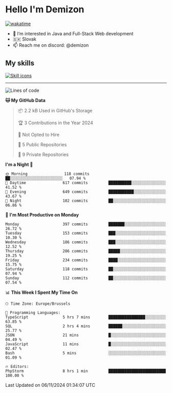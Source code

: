 # Hello I'm Demizon
[![wakatime](https://wakatime.com/badge/user/6ad1949f-d6d7-44f9-9eee-c35e54cc499b.svg)](https://wakatime.com/@6ad1949f-d6d7-44f9-9eee-c35e54cc499b)
- 👀 I’m interested in Java and Full-Stack Web development
- 🇸🇰 Slovak
- 📫 Reach me on discord: @demizon

## My skills
[![Skill icons](https://skillicons.dev/icons?i=java,js,ts,html,css,react,nextjs,tailwind,supabase,py,git,docker,linux,mysql,postgres,mongo&theme=dark)](https://github.com/Demizon3433)

---

<!--START_SECTION:waka-->
![Lines of code](https://img.shields.io/badge/From%20Hello%20World%20I%27ve%20Written-422.1%20thousand%20lines%20of%20code-blue)

**🐱 My GitHub Data** 

> 📦 2.2 kB Used in GitHub's Storage 
 > 
> 🏆 3 Contributions in the Year 2024
 > 
> 🚫 Not Opted to Hire
 > 
> 📜 5 Public Repositories 
 > 
> 🔑 9 Private Repositories 
 > 
**I'm a Night 🦉** 

```text
🌞 Morning                118 commits         ██░░░░░░░░░░░░░░░░░░░░░░░   07.94 % 
🌆 Daytime                617 commits         ██████████░░░░░░░░░░░░░░░   41.52 % 
🌃 Evening                649 commits         ███████████░░░░░░░░░░░░░░   43.67 % 
🌙 Night                  102 commits         ██░░░░░░░░░░░░░░░░░░░░░░░   06.86 % 
```
📅 **I'm Most Productive on Monday** 

```text
Monday                   397 commits         ███████░░░░░░░░░░░░░░░░░░   26.72 % 
Tuesday                  153 commits         ███░░░░░░░░░░░░░░░░░░░░░░   10.30 % 
Wednesday                186 commits         ███░░░░░░░░░░░░░░░░░░░░░░   12.52 % 
Thursday                 286 commits         █████░░░░░░░░░░░░░░░░░░░░   19.25 % 
Friday                   234 commits         ████░░░░░░░░░░░░░░░░░░░░░   15.75 % 
Saturday                 118 commits         ██░░░░░░░░░░░░░░░░░░░░░░░   07.94 % 
Sunday                   112 commits         ██░░░░░░░░░░░░░░░░░░░░░░░   07.54 % 
```


📊 **This Week I Spent My Time On** 

```text
🕑︎ Time Zone: Europe/Brussels

💬 Programming Languages: 
TypeScript               5 hrs 7 mins        ████████████████░░░░░░░░░   63.85 % 
SQL                      2 hrs 4 mins        ██████░░░░░░░░░░░░░░░░░░░   25.77 % 
JSON                     21 mins             █░░░░░░░░░░░░░░░░░░░░░░░░   04.49 % 
JavaScript               11 mins             █░░░░░░░░░░░░░░░░░░░░░░░░   02.47 % 
Bash                     5 mins              ░░░░░░░░░░░░░░░░░░░░░░░░░   01.09 % 

🔥 Editors: 
PhpStorm                 8 hrs 1 min         █████████████████████████   100.00 % 
```


 Last Updated on 06/11/2024 01:34:07 UTC
<!--END_SECTION:waka-->
